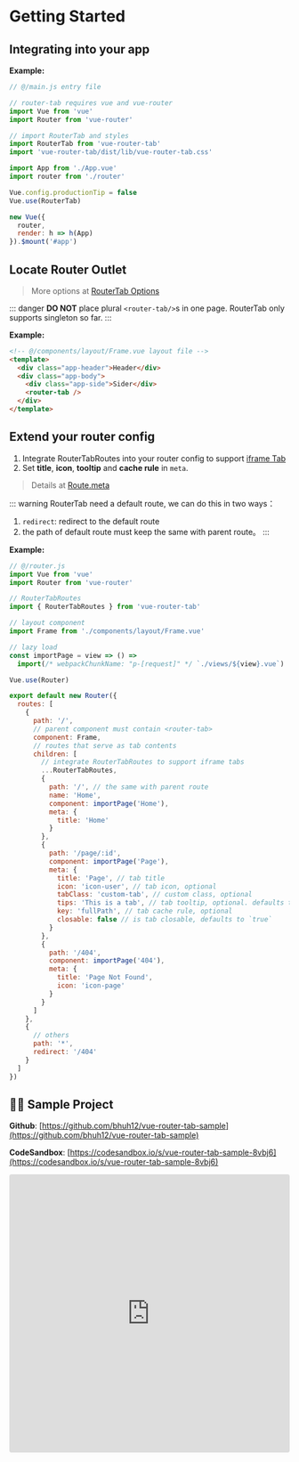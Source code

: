 # Getting Started

## Integrating into your app

**Example:**

```javascript {8,9,15}
// @/main.js entry file

// router-tab requires vue and vue-router
import Vue from 'vue'
import Router from 'vue-router'

// import RouterTab and styles
import RouterTab from 'vue-router-tab'
import 'vue-router-tab/dist/lib/vue-router-tab.css'

import App from './App.vue'
import router from './router'

Vue.config.productionTip = false
Vue.use(RouterTab)

new Vue({
  router,
  render: h => h(App)
}).$mount('#app')
```

## Locate Router Outlet

> More options at [RouterTab Options](../../api/README.md#routertab-配置参数)

::: danger
**DO NOT** place plural `<router-tab/>`s in one page. RouterTab only supports singleton so far.
:::

**Example:**

```html {6}
<!-- @/components/layout/Frame.vue layout file -->
<template>
  <div class="app-header">Header</div>
  <div class="app-body">
    <div class="app-side">Sider</div>
    <router-tab />
  </div>
</template>
```

## Extend your router config

1. Integrate RouterTabRoutes into your router config to support [iframe Tab](iframe.md)
2. Set **title**, **icon**, **tooltip** and **cache rule** in `meta`.

> Details at [Route.meta](../../api/README.md#route-meta-路由元信息)

::: warning
RouterTab need a default route, we can do this in two ways：

1. `redirect`: redirect to the default route
2. the path of default route must keep the same with parent route。
   :::

**Example:**

```javascript {6,9,18,20,22,24,26,39,40,41,42,43,44}
// @/router.js
import Vue from 'vue'
import Router from 'vue-router'

// RouterTabRoutes
import { RouterTabRoutes } from 'vue-router-tab'

// layout component
import Frame from './components/layout/Frame.vue'

// lazy load
const importPage = view => () =>
  import(/* webpackChunkName: "p-[request]" */ `./views/${view}.vue`)

Vue.use(Router)

export default new Router({
  routes: [
    {
      path: '/',
      // parent component must contain <router-tab>
      component: Frame,
      // routes that serve as tab contents
      children: [
        // integrate RouterTabRoutes to support iframe tabs
        ...RouterTabRoutes,
        {
          path: '/', // the same with parent route
          name: 'Home',
          component: importPage('Home'),
          meta: {
            title: 'Home'
          }
        },
        {
          path: '/page/:id',
          component: importPage('Page'),
          meta: {
            title: 'Page', // tab title
            icon: 'icon-user', // tab icon, optional
            tabClass: 'custom-tab', // custom class, optional
            tips: 'This is a tab', // tab tooltip, optional. defaults to `meta.title`
            key: 'fullPath', // tab cache rule, optional
            closable: false // is tab closable, defaults to `true`
          }
        },
        {
          path: '/404',
          component: importPage('404'),
          meta: {
            title: 'Page Not Found',
            icon: 'icon-page'
          }
        }
      ]
    },
    {
      // others
      path: '*',
      redirect: '/404'
    }
  ]
})
```

## 👨‍💻 Sample Project

**Github**: [https://github.com/bhuh12/vue-router-tab-sample](https://github.com/bhuh12/vue-router-tab-sample)

**CodeSandbox**: [https://codesandbox.io/s/vue-router-tab-sample-8vbj6](https://codesandbox.io/s/vue-router-tab-sample-8vbj6)

<iframe
  src="https://codesandbox.io/embed/vue-router-tab-sample-8vbj6?fontsize=14&hidenavigation=1&theme=dark"
  style="width:100%; height:500px; border:0; border-radius: 4px; overflow:hidden;"
  title="vue-router-tab-sample"
  allow="geolocation; microphone; camera; midi; vr; accelerometer; gyroscope; payment; ambient-light-sensor; encrypted-media; usb"
  sandbox="allow-modals allow-forms allow-popups allow-scripts allow-same-origin"
></iframe>
